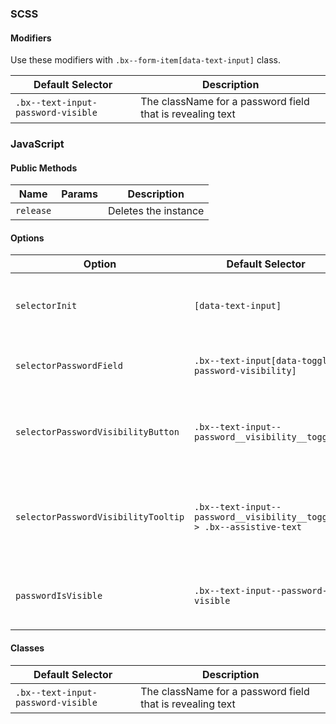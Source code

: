 ### SCSS

#### Modifiers

Use these modifiers with `.bx--form-item[data-text-input]` class.

| Default Selector                   | Description                                               |
| ---------------------------------- | --------------------------------------------------------- |
| `.bx--text-input-password-visible` | The className for a password field that is revealing text |

### JavaScript

#### Public Methods

| Name      | Params | Description          |
| --------- | ------ | -------------------- |
| `release` |        | Deletes the instance |

#### Options

| Option                              | Default Selector                                                      | Description                                                 |
| ----------------------------------- | --------------------------------------------------------------------- | ----------------------------------------------------------- |
| `selectorInit`                      | `[data-text-input]`                                                   | The selector to find the text input form groups             |
| `selectorPasswordField`             | `.bx--text-input[data-toggle-password-visibility]`                    | The selector to find the input field                        |
| `selectorPasswordVisibilityButton`  | `.bx--text-input--password__visibility__toggle`                       | The selector to find the password visibility toggle         |
| `selectorPasswordVisibilityTooltip` | `.bx--text-input--password__visibility__toggle > .bx--assistive-text` | The selector to find the password visibility toggle tooltip |
| `passwordIsVisible`                 | `.bx--text-input--password-visible`                                   | The className for a field with visible passwords            |

#### Classes

| Default Selector                   | Description                                               |
| ---------------------------------- | --------------------------------------------------------- |
| `.bx--text-input-password-visible` | The className for a password field that is revealing text |
